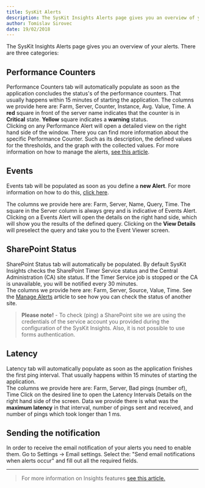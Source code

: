 ```yaml
---
title: SysKit Alerts
description: The SysKit Insights Alerts page gives you an overview of your alerts. 
author: Tomislav Sirovec
date: 19/02/2018
---
```


The SysKit Insights Alerts page gives you an overview of your alerts. There are three categories:

## Performance Counters

Performance Counters tab will automatically populate as soon as the application concludes the status's of the performance counters. That usually happens within 15 minutes of starting the application. 
The columns we provide here are: Farm, Server, Counter, Instance, Avg. Value, Time. A __red__ square in front of the server name indicates that the counter is in __Critical__ state. __Yellow__ square indicates a __warning__ status.  
Clicking on any Performance Alert will open a detailed view on the right hand side of the window. There you can find more information about the specific Performance Counter. Such as its description, the defined values for the thresholds, and the graph with the collected values. For more information on how to manage the alerts, [see this article](#internal/how-to/manage-alerts).


## Events

Events tab will be populated as soon as you define a __new Alert__. For more information on how to do this, [click here](#internal/how-to/manage-alerts). 

The columns we provide here are: Farm, Server, Name, Query, Time.
The square in the Server column is always grey and is indicative of Events Alert.
Clicking on a Events Alert will open the details on the right hand side, which will show you the results of the defined query. Clicking on the __View Details__ will preselect the query and take you to the Event Viewer screen.

## SharePoint Status

SharePoint Status tab will automatically be populated. By default SysKit Insights checks the SharePoint Timer Service status and the Central Administration (CA) site status. If the Timer Service job is stopped or the CA is unavailable, you will be notified every 30 minutes.  
The columns we provide here are: Farm, Server, Source, Value, Time.
See the [Manage Alerts](#internal/how-to/manage-alerts) article to see how you can check the status of another site.  

> __Please note!__ - To check (ping) a SharePoint site we are using the credentials of the service account you provided during the configuration of the SysKit Insights. Also, it is not possible to use forms authentication. 

## Latency
Latency tab will automatically populate as soon as the application finishes the first ping interval. That usually happens within 15 minutes of starting the application.  
The columns we provide here are: Farm, Server, Bad pings (number of), Time
Click on the desired line to open the Latency Intervals Details on the right hand side of the screen. Data we provide there is what was the __maximum latency__ in that interval, number of pings sent and received, and number of pings which took longer than 1 ms. 

## Sending the notification

In order to receive the email notification of your alerts you need to enable them. Go to Settings -> Email settings. Select the: "Send email notifications when alerts occur" and fill out all the required fields.  

---
>For more information on Insights features [see this article.](https://www.syskit.com/products/insights/features/intelligent-alerts/)